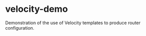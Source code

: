 velocity-demo
=============

Demonstration of the use of Velocity templates to produce router configuration.
